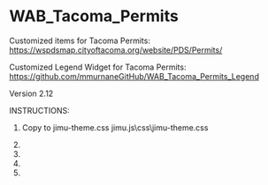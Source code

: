 # WAB_Tacoma_Permits
Customized items for Tacoma Permits: https://wspdsmap.cityoftacoma.org/website/PDS/Permits/

Customized Legend Widget for Tacoma Permits: https://github.com/mmurnaneGitHub/WAB_Tacoma_Permits_Legend

Version 2.12

INSTRUCTIONS:

1. Copy to jimu-theme.css jimu.js\css\jimu-theme.css

2.

3.

4.

5.



